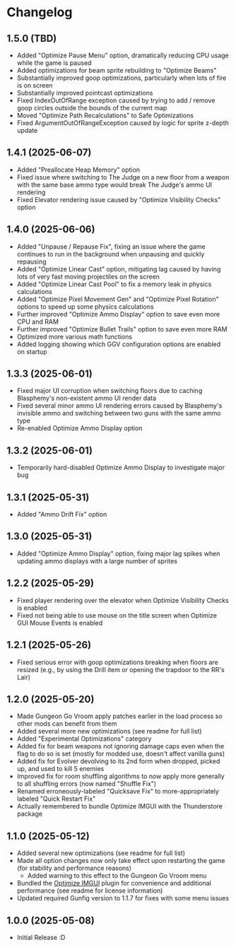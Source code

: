 # Changelog

## 1.5.0 (TBD)

- Added "Optimize Pause Menu" option, dramatically reducing CPU usage while the game is paused
- Added optimizations for beam sprite rebuilding to "Optimize Beams"
- Substantially improved goop optimizations, particularly when lots of fire is on screen
- Substantially improved pointcast optimizations
- Fixed IndexOutOfRange exception caused by trying to add / remove goop circles outside the bounds of the current map
- Moved "Optimize Path Recalculations" to Safe Optimizations
- Fixed ArgumentOutOfRangeException caused by logic for sprite z-depth update

## 1.4.1 (2025-06-07)

- Added "Preallocate Heap Memory" option
- Fixed issue where switching to The Judge on a new floor from a weapon with the same base ammo type would break The Judge's ammo UI rendering
- Fixed Elevator rendering issue caused by "Optimize Visibility Checks" option

## 1.4.0 (2025-06-06)

- Added "Unpause / Repause Fix", fixing an issue where the game continues to run in the background when unpausing and quickly repausing 
- Added "Optimize Linear Cast" option, mitigating lag caused by having lots of very fast moving projectiles on the screen
- Added "Optimize Linear Cast Pool" to fix a memory leak in physics calculations
- Added "Optimize Pixel Movement Gen" and "Optimize Pixel Rotation" options to speed up some physics calculations
- Further improved "Optimize Ammo Display" option to save even more CPU and RAM
- Further improved "Optimize Bullet Trails" option to save even more RAM
- Optimized more various math functions
- Added logging showing which GGV configuration options are enabled on startup

## 1.3.3 (2025-06-01)

- Fixed major UI corruption when switching floors due to caching Blasphemy's non-existent ammo UI render data
- Fixed several minor ammo UI rendering errors caused by Blasphemy's invisible ammo and switching between two guns with the same ammo type
- Re-enabled Optimize Ammo Display option

## 1.3.2 (2025-06-01)

- Temporarily hard-disabled Optimize Ammo Display to investigate major bug

## 1.3.1 (2025-05-31)

- Added "Ammo Drift Fix" option

## 1.3.0 (2025-05-31)

- Added "Optimize Ammo Display" option, fixing major lag spikes when updating ammo displays with a large number of sprites

## 1.2.2 (2025-05-29)

- Fixed player rendering over the elevator when Optimize Visibility Checks is enabled
- Fixed not being able to use mouse on the title screen when Optimize GUI Mouse Events is enabled

## 1.2.1 (2025-05-26)

- Fixed serious error with goop optimizations breaking when floors are resized (e.g., by using the Drill item or opening the trapdoor to the RR's Lair)

## 1.2.0 (2025-05-20)

- Made Gungeon Go Vroom apply patches earlier in the load process so other mods can benefit from them
- Added several more new optimizations (see readme for full list)
- Added "Experimental Optimizations" category
- Added fix for beam weapons not ignoring damage caps even when the flag to do so is set (mostly for modded use, doesn't affect vanilla guns)
- Added fix for Evolver devolving to its 2nd form when dropped, picked up, and used to kill 5 enemies
- Improved fix for room shuffling algorithms to now apply more generally to all shuffling errors (now named "Shuffle Fix")
- Renamed erroneously-labeled "Quicksave Fix" to more-appropriately labeled "Quick Restart Fix" 
- Actually remembered to bundle Optimize IMGUI with the Thunderstore package

## 1.1.0 (2025-05-12)

- Added several new optimizations (see readme for full list)
- Made all option changes now only take effect upon restarting the game (for stability and performance reasons)
  - Added warning to this effect to the Gungeon Go Vroom menu
- Bundled the [Optimize IMGUI](https://github.com/BepInEx/BepInEx.Utility) plugin for convenience and additional performance (see readme for license information) 
- Updated required Gunfig version to 1.1.7 for fixes with some menu issues

## 1.0.0 (2025-05-08)

- Initial Release :D
